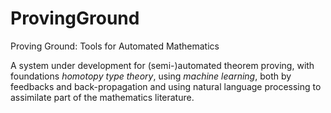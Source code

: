 # ProvingGround
Proving Ground: Tools for Automated Mathematics

A system under development for (semi-)automated theorem proving, with foundations *homotopy type theory*, using 
*machine learning*, both by feedbacks and back-propagation and using natural language processing to assimilate 
part of the mathematics literature.
